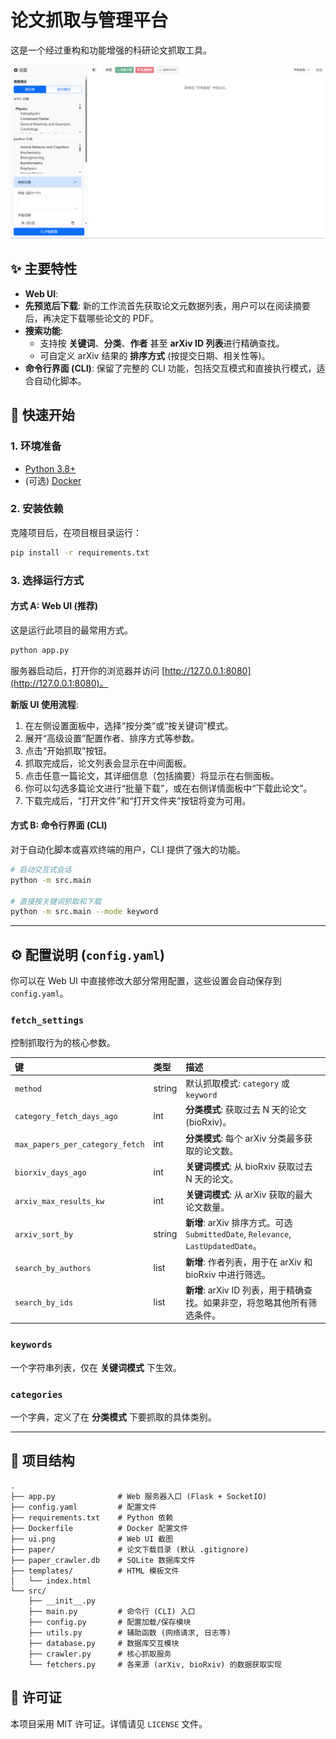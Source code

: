 # 论文抓取与管理平台

这是一个经过重构和功能增强的科研论文抓取工具。

![Web UI Screenshot](ui.png)

## ✨ 主要特性

- **Web UI**:
- **先预览后下载**: 新的工作流首先获取论文元数据列表，用户可以在阅读摘要后，再决定下载哪些论文的 PDF。
- **搜索功能**:
    - 支持按 **关键词**、**分类**、**作者** 甚至 **arXiv ID 列表**进行精确查找。
    - 可自定义 arXiv 结果的 **排序方式** (按提交日期、相关性等)。
- **命令行界面 (CLI)**: 保留了完整的 CLI 功能，包括交互模式和直接执行模式，适合自动化脚本。

## 🚀 快速开始

### 1. 环境准备
- [Python 3.8+](https://www.python.org/)
- (可选) [Docker](https://www.docker.com/)

### 2. 安装依赖
克隆项目后，在项目根目录运行：
```bash
pip install -r requirements.txt
```
### 3. 选择运行方式

#### 方式 A: Web UI (推荐)
这是运行此项目的最常用方式。
```bash
python app.py
```
服务器启动后，打开你的浏览器并访问 [http://127.0.0.1:8080](http://127.0.0.1:8080)。

**新版 UI 使用流程**:
1. 在左侧设置面板中，选择“按分类”或“按关键词”模式。
2. 展开“高级设置”配置作者、排序方式等参数。
3. 点击“开始抓取”按钮。
4. 抓取完成后，论文列表会显示在中间面板。
5. 点击任意一篇论文，其详细信息（包括摘要）将显示在右侧面板。
6. 你可以勾选多篇论文进行“批量下载”，或在右侧详情面板中“下载此论文”。
7. 下载完成后，“打开文件”和“打开文件夹”按钮将变为可用。

#### 方式 B: 命令行界面 (CLI)
对于自动化脚本或喜欢终端的用户，CLI 提供了强大的功能。
```bash
# 启动交互式会话
python -m src.main

# 直接按关键词抓取和下载
python -m src.main --mode keyword
```

---

## ⚙️ 配置说明 (`config.yaml`)

你可以在 Web UI 中直接修改大部分常用配置，这些设置会自动保存到 `config.yaml`。

### `fetch_settings`
控制抓取行为的核心参数。

| 键 | 类型 | 描述 |
| :--- | :--- | :--- |
| `method` | string | 默认抓取模式: `category` 或 `keyword` |
| `category_fetch_days_ago` | int | **分类模式**: 获取过去 N 天的论文 (bioRxiv)。 |
| `max_papers_per_category_fetch` | int | **分类模式**: 每个 arXiv 分类最多获取的论文数。 |
| `biorxiv_days_ago` | int | **关键词模式**: 从 bioRxiv 获取过去 N 天的论文。 |
| `arxiv_max_results_kw` | int | **关键词模式**: 从 arXiv 获取的最大论文数量。 |
| `arxiv_sort_by` | string | **新增**: arXiv 排序方式。可选 `SubmittedDate`, `Relevance`, `LastUpdatedDate`。 |
| `search_by_authors` | list | **新增**: 作者列表，用于在 arXiv 和 bioRxiv 中进行筛选。 |
| `search_by_ids` | list | **新增**: arXiv ID 列表，用于精确查找。如果非空，将忽略其他所有筛选条件。 |

### `keywords`
一个字符串列表，仅在 **关键词模式** 下生效。

### `categories`
一个字典，定义了在 **分类模式** 下要抓取的具体类别。

---

## 📁 项目结构
```
.
├── app.py              # Web 服务器入口 (Flask + SocketIO)
├── config.yaml         # 配置文件
├── requirements.txt    # Python 依赖
├── Dockerfile          # Docker 配置文件
├── ui.png              # Web UI 截图
├── paper/              # 论文下载目录 (默认 .gitignore)
├── paper_crawler.db    # SQLite 数据库文件
├── templates/          # HTML 模板文件
│   └── index.html
└── src/
    ├── __init__.py
    ├── main.py         # 命令行 (CLI) 入口
    ├── config.py       # 配置加载/保存模块
    ├── utils.py        # 辅助函数 (网络请求, 日志等)
    ├── database.py     # 数据库交互模块
    ├── crawler.py      # 核心抓取服务
    └── fetchers.py     # 各来源 (arXiv, bioRxiv) 的数据获取实现
```

## 📄 许可证
本项目采用 MIT 许可证。详情请见 `LICENSE` 文件。
